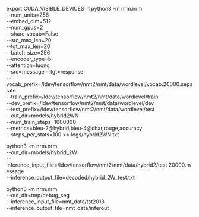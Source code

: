 export CUDA_VISIBLE_DEVICES=1
python3 -m nrm.nrm \
    --num_units=256 \
    --embed_dim=512 \
    --num_gpus=2 \
    --share_vocab=False \
    --src_max_len=20 \
    --tgt_max_len=20 \
    --batch_size=256 \
    --encoder_type=bi \
    --attention=luong\
    --src=message --tgt=response \
    --vocab_prefix=/ldev/tensorflow/nmt2/nmt/data/wordlevel/vocab.20000.separate  \
    --train_prefix=/ldev/tensorflow/nmt2/nmt/data/wordlevel/train \
    --dev_prefix=/ldev/tensorflow/nmt2/nmt/data/wordlevel/dev \
    --test_prefix=/ldev/tensorflow/nmt2/nmt/data/wordlevel/test \
    --out_dir=models/hybrid2WN \
    --num_train_steps=1000000 \
    --metrics=bleu-2@hybrid,bleu-4@char,rouge,accuracy \
    --steps_per_stats=100 >> logs/hybrid2WN.txt


python3 -m nrm.nrm \
 --out_dir=models/hybrid_2W \
 --inference_input_file=/ldev/tensorflow/nmt2/nmt/data/hybrid2/test.20000.message \
 --inference_output_file=decoded/hybrid_2W_test.txt


python3 -m nrm.nrm \
 --out_dir=tmp/debug_seg\
 --inference_input_file=nmt_data/tst2013 \
 --inference_output_file=nmt_data/inferout
